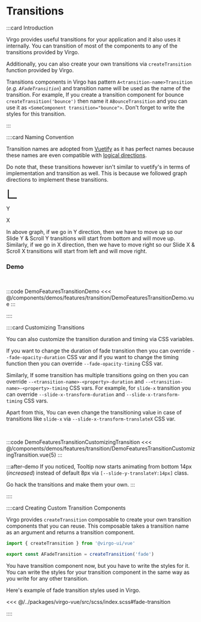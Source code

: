 <script lang="ts" setup>
import { ref } from 'vue';

const showFade = ref(false)
</script>

# Transitions

:::card Introduction

Virgo provides useful transitions for your application and it also uses it internally. You can transition of most of the components to any of the transitions provided by Virgo.

Additionally, you can also create your own transitions via `createTransition` function provided by Virgo.

Transitions components in Virgo has pattern `A<transition-name>Transition` (_e.g. `AFadeTransition`_) and transition name will be used as the name of the transition. For example, If you create a transition component for bounce `createTransition('bounce')` then name it `ABounceTransition` and you can use it as `<SomeComponent transition="bounce">`. Don't forget to write the styles for this transition. <i class="i-fluent-emoji-grinning-face-with-sweat"></i>

:::

::::card Naming Convention

Transition names are adopted from [Vuetify](https://vuetifyjs.com/en/styles/transitions/) as it has perfect names because these names are even compatible with [logical directions](https://developer.mozilla.org/en-US/docs/Web/CSS/CSS_Logical_Properties).

Do note that, these transitions however isn't similar to vuetify's in terms of implementation and transition as well. This is because we followed graph directions to implement these transitions.

<svg xmlns="http://www.w3.org/2000/svg" width="32" height="32" viewBox="0 0 24 24"><path fill="currentColor" d="M4 21h17v-2H5V3H3v17a1 1 0 0 0 1 1z"/></svg>

Y <i class="i-bx-up-arrow-alt"></i>

X <i class="i-bx-right-arrow-alt"></i>

In above graph, if we go in Y direction, then we have to move up so our Slide Y & Scroll Y transitions will start from bottom and will move up. Similarly, if we go in X direction, then we have to move right so our Slide X & Scroll X transitions will start from left and will move right.

### Demo

<br>

:::code DemoFeaturesTransitionDemo
<<< @/components/demos/features/transition/DemoFeaturesTransitionDemo.vue
:::

::::

<!-- 👉 Customizing Transitions -->
::::card Customizing Transitions

You can also customize the transition duration and timing via CSS variables.

If you want to change the duration of fade transition then you can override `--fade-opacity-duration` CSS var and if you want to change the timing function then you can override `--fade-opacity-timing` CSS var.

Similarly, If some transition has multiple transitions going on then you can override `--<transition-name>-<property>-duration` and `--<transition-name>-<property>-timing` CSS vars. For example, for `slide-x` transition you can override `--slide-x-transform-duration` and `--slide-x-transform-timing` CSS vars.

Apart from this, You can even change the transitioning value in case of transitions like `slide-x` via `--slide-x-transform-translateX` CSS var.

<br>

:::code DemoFeaturesTransitionCustomizingTransition
<<< @/components/demos/features/transition/DemoFeaturesTransitionCustomizingTransition.vue{5}
:::

:::after-demo
If you noticed, Tooltip now starts animating from bottom 14px (_increased_) instead of default 8px via `[--slide-y-translateY:14px]` class.

Go hack the transitions and make them your own. <i class="i-fluent-emoji-smiling-face-with-sunglasses"></i>
:::

::::

<!-- 👉 Creating Custom Transition Components -->
::::card Creating Custom Transition Components

Virgo provides `createTransition` composable to create your own transition components that you can reuse. This composable takes a transition name as an argument and returns a transition component.

```ts
import { createTransition } from '@virgo-ui/vue'

export const AFadeTransition = createTransition('fade')
```

You have transition component now, but you have to write the styles for it. You can write the styles for your transition component in the same way as you write for any other transition.

Here's example of fade transition styles used in Virgo.

<<< @/../packages/virgo-vue/src/scss/index.scss#fade-transition

::::
